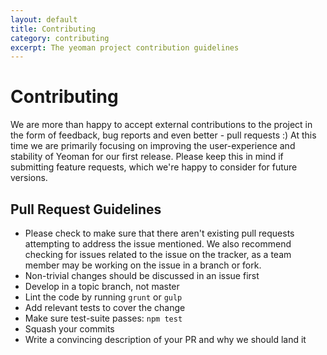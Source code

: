 ```yaml
---
layout: default
title: Contributing
category: contributing
excerpt: The yeoman project contribution guidelines
---
```


# Contributing

We are more than happy to accept external contributions to the project in the form of feedback, bug reports and even better - pull requests :) At this time we are primarily focusing on improving the user-experience and stability of Yeoman for our first release. Please keep this in mind if submitting feature requests, which we're happy to consider for future versions.

## Pull Request Guidelines

* Please check to make sure that there aren't existing pull requests attempting to address the issue mentioned. We also recommend checking for issues related to the issue on the tracker, as a team member may be working on the issue in a branch or fork.
* Non-trivial changes should be discussed in an issue first
* Develop in a topic branch, not master
* Lint the code by running `grunt` or `gulp`
* Add relevant tests to cover the change
* Make sure test-suite passes: `npm test`
* Squash your commits
* Write a convincing description of your PR and why we should land it
